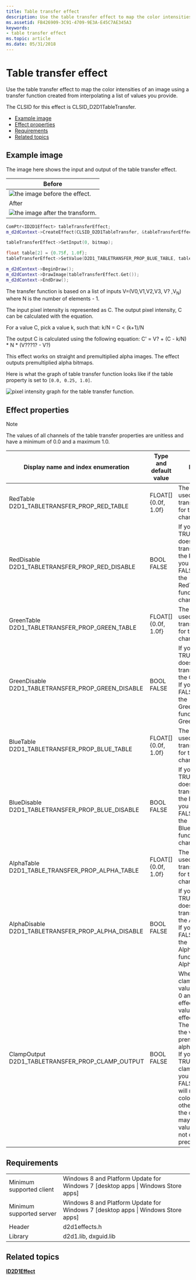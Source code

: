 ```yaml
---
title: Table transfer effect
description: Use the table transfer effect to map the color intensities of an image using a transfer function created from interpolating a list of values you provide.
ms.assetid: FB426909-3C91-4709-9E3A-E45C7AE345A3
keywords:
- table transfer effect
ms.topic: article
ms.date: 05/31/2018
---
```


# Table transfer effect

Use the table transfer effect to map the color intensities of an image using a transfer function created from interpolating a list of values you provide.

The CLSID for this effect is CLSID\_D2D1TableTransfer.

-   [Example image](#example-image)
-   [Effect properties](#effect-properties)
-   [Requirements](#requirements)
-   [Related topics](#related-topics)

## Example image

The image here shows the input and output of the table transfer effect.



| Before                                                         |
|----------------------------------------------------------------|
| ![the image before the effect.](images/default-before.jpg)     |
| After                                                          |
| ![the image after the transform.](images/11-tabletransfer.png) |



 


```C++
ComPtr<ID2D1Effect> tableTransferEffect;
m_d2dContext->CreateEffect(CLSID_D2D1TableTransfer, &tableTransferEffect);

tableTransferEffect->SetInput(0, bitmap);

float table[2] = {0.75f, 1.0f};
tableTransferEffect->SetValue(D2D1_TABLETRANSFER_PROP_BLUE_TABLE, table);

m_d2dContext->BeginDraw();
m_d2dContext->DrawImage(tableTransferEffect.Get());
m_d2dContext->EndDraw();
```



The transfer function is based on a list of inputs V=(V0,V1,V2,V3, V? ,V<sub>N</sub>) where N is the number of elements - 1.

The input pixel intensity is represented as C. The output pixel intensity, C  can be calculated with the equation.

For a value C, pick a value k, such that: k/N = C < (k+1)/N

The output C  is calculated using the following equation: C' = V? + (C -  k/N) \* N \* (V???1? - V?)

This effect works on straight and premultiplied alpha images. The effect outputs premultiplied alpha bitmaps.

Here is what the graph of table transfer function looks like if the table property is set to `[0.0, 0.25, 1.0]`.

![pixel intensity graph for the table transfer function.](images/table-transfer-graph.png)

## Effect properties

> [!Note]  
> The values of all channels of the table transfer properties are unitless and have a minimum of 0.0 and a maximum 1.0.

 



| Display name and index enumeration                                           | Type and default value                       | Description                                                                                                                                                                                                                                                                                                                                                                                                                                                   |
|------------------------------------------------------------------------------|----------------------------------------------|---------------------------------------------------------------------------------------------------------------------------------------------------------------------------------------------------------------------------------------------------------------------------------------------------------------------------------------------------------------------------------------------------------------------------------------------------------------|
| RedTable<br/> D2D1\_TABLETRANSFER\_PROP\_RED\_TABLE<br/>         | FLOAT\[\]<br/> {0.0f, 1.0f}<br/> | The list of values used to define the transfer function for the Red channel.                                                                                                                                                                                                                                                                                                                                                                                  |
| RedDisable<br/> D2D1\_TABLETRANSFER\_PROP\_RED\_DISABLE<br/>     | BOOL<br/> FALSE<br/>             | If you set this to TRUE the effect does not apply the transfer function to the Red channel. If you set this to FALSE it applies the RedTableTransfer function to the Red channel.                                                                                                                                                                                                                                                                             |
| GreenTable<br/> D2D1\_TABLETRANSFER\_PROP\_GREEN\_TABLE<br/>     | FLOAT\[\]<br/> {0.0f, 1.0f}<br/> | The list of values used to define the transfer function for the Green channel.                                                                                                                                                                                                                                                                                                                                                                                |
| GreenDisable<br/> D2D1\_TABLETRANSFER\_PROP\_GREEN\_DISABLE<br/> | BOOL<br/> FALSE<br/>             | If you set this to TRUE the effect does not apply the transfer function to the Green channel. If you set this to FALSE it applies the GreenTableTransfer function to the Green channel.                                                                                                                                                                                                                                                                       |
| BlueTable<br/> D2D1\_TABLETRANSFER\_PROP\_BLUE\_TABLE<br/>       | FLOAT\[\]<br/> {0.0f, 1.0f}<br/> | The list of values used to define the transfer function for the Blue channel.                                                                                                                                                                                                                                                                                                                                                                                 |
| BlueDisable<br/> D2D1\_TABLETRANSFER\_PROP\_BLUE\_DISABLE<br/>   | BOOL<br/> FALSE<br/>             | If you set this to TRUE the effect does not apply the transfer function to the Blue channel. If you set this to FALSE it applies the BlueTableTransfer function to the Blue channel.                                                                                                                                                                                                                                                                          |
| AlphaTable<br/> D2D1\_TABLE\_TRANSFER\_PROP\_ALPHA\_TABLE<br/>   | FLOAT\[\]<br/> {0.0f, 1.0f}<br/> | The list of values used to define the transfer function for the Alpha channel.                                                                                                                                                                                                                                                                                                                                                                                |
| AlphaDisable<br/> D2D1\_TABLETRANSFER\_PROP\_ALPHA\_DISABLE<br/> | BOOL<br/> FALSE<br/>             | If you set this to TRUE the effect does not apply the transfer function to the Alpha channel. If you set this to FALSE it applies the AlphaTableTransfer function to the Alpha channel.                                                                                                                                                                                                                                                                       |
| ClampOutput<br/> D2D1\_TABLETRANSFER\_PROP\_CLAMP\_OUTPUT<br/>   | BOOL<br/> FALSE<br/>             | Whether the effect clamps color values to between 0 and 1 before the effect passes the values to the next effect in the graph. The effect clamps the values before it premultiplies the alpha .<br/> If you set this to TRUE the effect will clamp the values. If you set this to FALSE, the effect will not clamp the color values, but other effects and the output surface may clamp the values if they are not of high enough precision.<br/> |



 

## Requirements



|                          |                                                                                    |
|--------------------------|------------------------------------------------------------------------------------|
| Minimum supported client | Windows 8 and Platform Update for Windows 7 \[desktop apps \| Windows Store apps\] |
| Minimum supported server | Windows 8 and Platform Update for Windows 7 \[desktop apps \| Windows Store apps\] |
| Header                   | d2d1effects.h                                                                      |
| Library                  | d2d1.lib, dxguid.lib                                                               |



 

## Related topics

<dl> <dt>

[**ID2D1Effect**](/windows/win32/api/d2d1_1/nn-d2d1_1-id2d1effect)
</dt> </dl>

 

